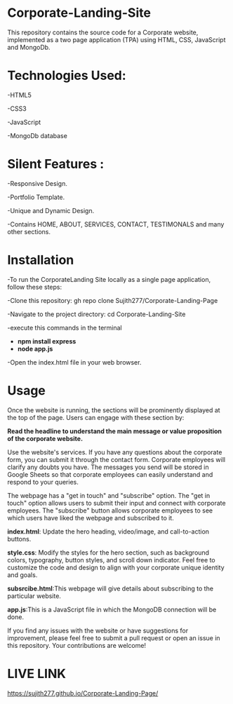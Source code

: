 


# Corporate-Landing-Site

This repository contains the source code for a Corporate website, implemented as a two page application (TPA) using HTML, CSS, JavaScript and MongoDb.

# Technologies Used:
-HTML5  

-CSS3

-JavaScript 

-MongoDb database

# Silent Features :
-Responsive Design.

-Portfolio Template.

-Unique and Dynamic Design.

-Contains HOME, ABOUT, SERVICES, CONTACT, TESTIMONALS and many other sections.

# Installation
-To run the CorporateLanding Site locally as a single page application, follow these steps:

-Clone this repository: gh repo clone Sujith277/Corporate-Landing-Page

-Navigate to the project directory: cd Corporate-Landing-Site

-execute this commands in the terminal 
-  **npm install express**
-  **node app.js**

-Open the index.html file in your web browser.

# Usage
Once the website is running, the sections will be prominently displayed at the top of the page. Users can engage with these section by:

**Read the headline to understand the main message or value proposition of the corporate website.**

Use the website's services. If you have any questions about the corporate form, you can submit it through the contact form. Corporate employees will clarify any doubts you have. The messages you send will be stored in Google Sheets so that corporate employees can easily understand and respond to your queries.

The webpage has a "get in touch" and "subscribe" option. The "get in touch" option allows users to submit their input and connect with corporate employees. The "subscribe" button allows corporate employees to see which users have liked the webpage and subscribed to it.

**index.html**: Update the hero heading, video/image, and call-to-action buttons.

**style.css**: Modify the styles for the hero section, such as background colors, typography, button styles, and scroll down indicator. Feel free to customize the code and design to align with your corporate unique identity and goals.

**subsrcibe.html**:This webpage will give details about subscribing to the particular website. 

**app.js**:This is a JavaScript file in which the MongoDB connection will be done.

If you find any issues with the website or have suggestions for improvement, please feel free to submit a pull request or open an issue in this repository. Your contributions are welcome!

# LIVE LINK
https://sujith277.github.io/Corporate-Landing-Page/
